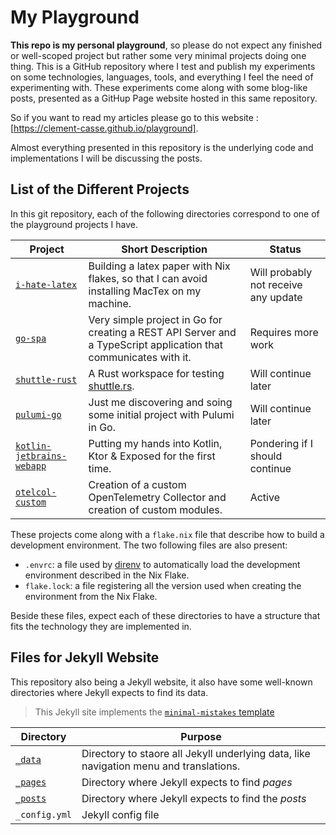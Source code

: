 # My Playground

**This repo is my personal playground**, so please do not expect any finished or well-scoped project but rather some very minimal projects doing one thing.
This is a GitHub repository where I test and publish my experiments on some technologies, languages, tools, and everything I feel the need of experimenting with.
These experiments come along with some blog-like posts, presented as a GitHup Page website hosted in this same repository.

So if you want to read my articles please go to this website : [https://clement-casse.github.io/playground].

Almost everything presented in this repository is the underlying code and implementations I will be discussing the posts.


## List of the Different Projects

In this git repository, each of the following directories correspond to one of the playground projects I have.

| Project      | Short Description           | Status |
|--------------|-----------------------------|--------|
| [`i-hate-latex`](./i-hate-latex/)   | Building a latex paper with Nix flakes, so that I can avoid installing MacTex on my machine. | Will probably not receive any update |
| [`go-spa`](./go-spa/)               | Very simple project in Go for creating a REST API Server and a TypeScript application that communicates with it. | Requires more work |
| [`shuttle-rust`](./shuttle-rust/)   | A Rust workspace for testing [shuttle.rs](https://www.shuttle.rs/). | Will continue later |
| [`pulumi-go`](./pulumi-go/)         | Just me discovering and soing some initial project with Pulumi in Go. | Will continue later |
| [`kotlin-jetbrains-webapp`](./kotlin-jetbrains-webapp/) | Putting my hands into Kotlin, Ktor & Exposed for the first time. | Pondering if I should continue |
| [`otelcol-custom`](./otelcol-custom/) | Creation of a custom OpenTelemetry Collector and creation of custom modules. | Active |

These projects come along with a `flake.nix` file that describe how to build a development environment.
The two following files are also present: 

- `.envrc`: a file used by [direnv](https://direnv.net/) to automatically load the development environment described in the Nix Flake.
- `flake.lock`: a file registering all the version used when creating the environment from the Nix Flake.

Beside these files, expect each of these directories to have a structure that fits the technology they are implemented in.

## Files for Jekyll Website

This repository also being a Jekyll website, it also have some well-known directories where Jekyll expects to find its data.

> This Jekyll site implements the [`minimal-mistakes` template](https://github.com/mmistakes/minimal-mistakes)

| Directory             | Purpose       |
|-----------------------|---------------|
| [`_data`](./_data/)   | Directory to staore all Jekyll underlying data, like navigation menu and translations. |
| [`_pages`](./_pages/) | Directory where Jekyll expects to find *pages* |
| [`_posts`](./_posts/) | Directory where Jekyll expects to find the *posts* |
| `_config.yml`         | Jekyll config file |